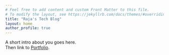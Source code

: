 ```yaml
---
# Feel free to add content and custom Front Matter to this file.
# To modify the layout, see https://jekyllrb.com/docs/themes/#overriding-theme-defaults
title: "Raja's Tech Blog"
layout: home
author_profile: true
---
```


A short intro about you goes here.  
Then link to [Portfolio](/about).